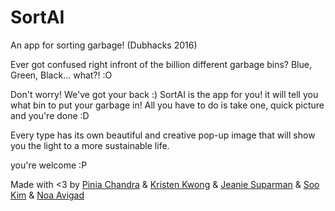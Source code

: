 # SortAI
An app for sorting garbage! (Dubhacks 2016)

Ever got confused right infront of the billion different garbage bins? Blue, Green, Black... what?! :O

Don't worry! We've got your back :)
SortAI is the app for you! it will tell you what bin to put your garbage in! All you have to do is take one, quick picture and you're done :D

Every type has its own beautiful and creative pop-up image that will show you the light to a more sustainable life.

you're welcome :P






Made with <3 by [Pinia Chandra](https://github.com/ppnia) & [Kristen Kwong](https://github.com/aeryuus) & [Jeanie Suparman](https://github.com/jeaniewu) & [Soo Kim](https://github.com/soohyunkim) & [Noa Avigad](http://www.github.com/NoaAvigad)
